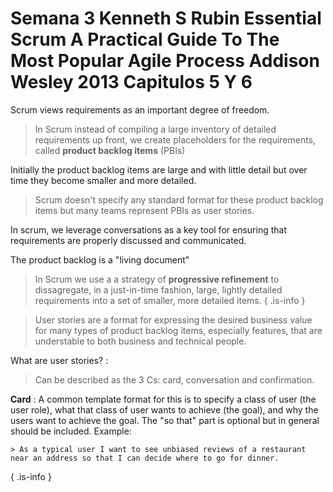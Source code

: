 <!-- TITLE: Semana 3 Kenneth S Rubin Essential Scrum A Practical Guide To The Most Popular Agile Process Addison Wesley 2013 Capitulos 5 Y 6 -->
<!-- SUBTITLE: Requirements and user stories -->

# Semana 3 Kenneth S Rubin Essential Scrum A Practical Guide To The Most Popular Agile Process Addison Wesley 2013 Capitulos 5 Y 6


Scrum views requirements as an important degree of freedom. 

> In Scrum instead of compiling a large inventory of detailed requirements up front, we create placeholders for the requirements, called **product backlog items** (PBIs)

Initially the product backlog items are large and with little detail but over time they become smaller and more detailed.

> Scrum doesn't specify any standard format for these product backlog items but many teams represent PBIs as user stories.

In scrum, we leverage conversations as a key tool for ensuring that requirements are properly discussed and communicated.

The product backlog is a "living document"

> In Scrum we use a a strategy of **progressive refinement** to dissagregate, in a just-in-time fashion, large, lightly detailed requirements into a set of smaller, more detailed items.
{ .is-info }

> User stories are a format for expressing the desired business value for many types of product backlog items, especially features, that are understable to both business and technical people.

What are user stories? :

> Can be described as the 3 Cs: card, conversation and confirmation.

**Card** : A common template format for this is to specify a class of user (the user role), what that class of user wants to achieve (the goal), and why the users want to achieve the goal. The "so that" part is optional but in general should be included. Example:

	> As a typical user I want to see unbiased reviews of a restaurant near an address so that I can decide where to go for dinner.
{ .is-info }
